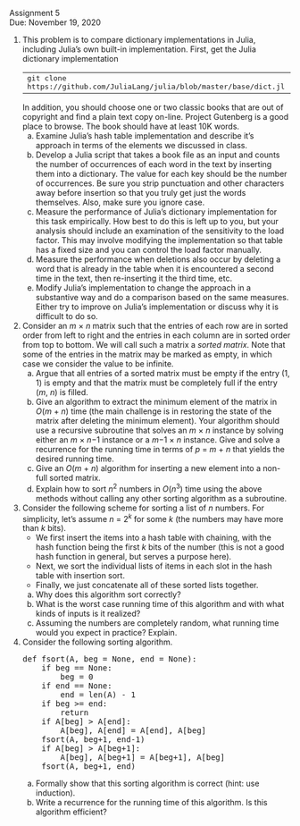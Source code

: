 <p> Assignment 5 <br>
Due: November 19, 2020 <br>

</p><ol class="enumerate" type=1><li class="li-enumerate">This problem is to compare dictionary implementations in
Julia, including Julia&#X2019;s own built-in implementation. First, get the Julia
dictionary implementation
<table class="display dcenter"><tr style="vertical-align:middle"><td class="dcell">
<span style="font-family:monospace">git clone https://github.com/JuliaLang/julia/blob/master/base/dict.jl</span>
</td></tr>
</table> 
In addition, you should choose one or two classic books that are out of
copyright and find a plain text copy on-line. Project Gutenberg is a good
place to browse. The book should have at least 10K words.<ol class="enumerate" type=a><li class="li-enumerate">Examine Julia&#X2019;s hash table implementation and describe it&#X2019;s approach in
terms of the elements we discussed in class.</li><li class="li-enumerate">Develop a Julia script that takes a book file as an input and counts the
number of occurrences of each word in the text by inserting them into a
dictionary. The value for each key should be the number of occurrences. Be
sure you strip punctuation and other characters away before insertion so
that you truly get just the words themselves. Also, make sure you ignore
case.</li><li class="li-enumerate">Measure the performance of Julia&#X2019;s dictionary implementation for this
task empirically. How best to do this is left up to you, but your analysis
should include an examination of the sensitivity to the load factor. This
may involve modifying the implementation so that table has a fixed size and
you can control the load factor manually. </li><li class="li-enumerate">Measure the performance when deletions also occur by deleting a word
that is already in the table when it is encountered a second time in the
text, then re-inserting it the third time, etc.</li><li class="li-enumerate">Modify Julia&#X2019;s implementation to change the approach in a substantive
way and do a comparison based on the same measures. Either try to improve
on Julia&#X2019;s implementation or discuss why it is difficult to do so. </li></ol></li><li class="li-enumerate">Consider an <span style="font-style:italic">m</span> &#XD7; <span style="font-style:italic">n</span> matrix such that the entries of each
row are in sorted order from left to right and the entries in each
column are in sorted order from top to bottom. We will call such a
matrix a <em>sorted matrix</em>. Note that some of the entries in the
matrix may be marked as empty, in which case we consider the value
to be infinite.<ol class="enumerate" type=a><li class="li-enumerate">Argue that all entries of a sorted matrix must be empty if the
entry (1, 1) is empty and that the matrix must be completely full
if the entry (<span style="font-style:italic">m</span>, <span style="font-style:italic">n</span>) is filled.</li><li class="li-enumerate">Give an algorithm to extract the minimum element of the matrix
in <span style="font-style:italic">O</span>(<span style="font-style:italic">m</span> + <span style="font-style:italic">n</span>) time (the main challenge is in restoring the
state of the matrix after deleting the minimum element). Your
algorithm should use a recursive subroutine that solves an <span style="font-style:italic">m</span> &#XD7;
<span style="font-style:italic">n</span> instance by solving either an <span style="font-style:italic">m</span> &#XD7; <span style="font-style:italic">n</span>&#X2212;1 instance or a <span style="font-style:italic">m</span>&#X2212;1
&#XD7; <span style="font-style:italic">n</span> instance. Give and solve a recurrence for the running time
in terms of <span style="font-style:italic">p</span> = <span style="font-style:italic">m</span> + <span style="font-style:italic">n</span> that yields the desired running time.</li><li class="li-enumerate">Give an <span style="font-style:italic">O</span>(<span style="font-style:italic">m</span> + <span style="font-style:italic">n</span>) algorithm for inserting a new element into a
non-full sorted matrix.</li><li class="li-enumerate">Explain how to sort <span style="font-style:italic">n</span><sup>2</sup> numbers in <span style="font-style:italic">O</span>(<span style="font-style:italic">n</span><sup>3</sup>) time using the
above methods without calling any other sorting algorithm as a
subroutine. </li></ol></li><li class="li-enumerate">Consider the following scheme for sorting a list of
<span style="font-style:italic">n</span> numbers. For simplicity, let&#X2019;s assume <span style="font-style:italic">n</span> = 2<sup><span style="font-style:italic">k</span></sup> for some <span style="font-style:italic">k</span>
(the numbers may have more than <span style="font-style:italic">k</span> bits). <ul class="itemize"><li class="li-itemize">
We first insert the items into a hash table with
chaining, with the hash function being the first <span style="font-style:italic">k</span> bits of the
number (this is not a good hash function in general, but serves a
purpose here). 
</li><li class="li-itemize">Next, we sort the individual lists of items in each slot in the
hash table with insertion sort.
</li><li class="li-itemize">Finally, we just concatenate all of these sorted lists together.
</li></ul><ol class="enumerate" type=a><li class="li-enumerate">
Why does this algorithm sort correctly?
</li><li class="li-enumerate">What is the worst case running time of this
algorithm and with what kinds of inputs is it realized?
</li><li class="li-enumerate">Assuming the numbers are completely random, what
running time would you expect in practice? Explain.
</li></ol></li><li class="li-enumerate">Consider the following sorting algorithm.
<pre class="verbatim">def fsort(A, beg = None, end = None):
    if beg == None:
        beg = 0
    if end == None:
        end = len(A) - 1
    if beg &gt;= end: 
        return
    if A[beg] &gt; A[end]: 
        A[beg], A[end] = A[end], A[beg]
    fsort(A, beg+1, end-1)
    if A[beg] &gt; A[beg+1]: 
        A[beg], A[beg+1] = A[beg+1], A[beg]
    fsort(A, beg+1, end)
</pre><ol class="enumerate" type=a><li class="li-enumerate">Formally show that this sorting algorithm is correct (hint: use
induction).</li><li class="li-enumerate">Write a recurrence for the running time of this algorithm.
Is this algorithm efficient? </li></ol></li></ol>
